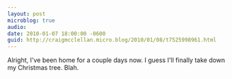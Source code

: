 ```yaml
---
layout: post
microblog: true
audio: 
date: 2010-01-07 18:00:00 -0600
guid: http://craigmcclellan.micro.blog/2010/01/08/t7525998961.html
---
```

Alright, I've been home for a couple days now.  I guess I'll finally take down my Christmas tree.  Blah.
